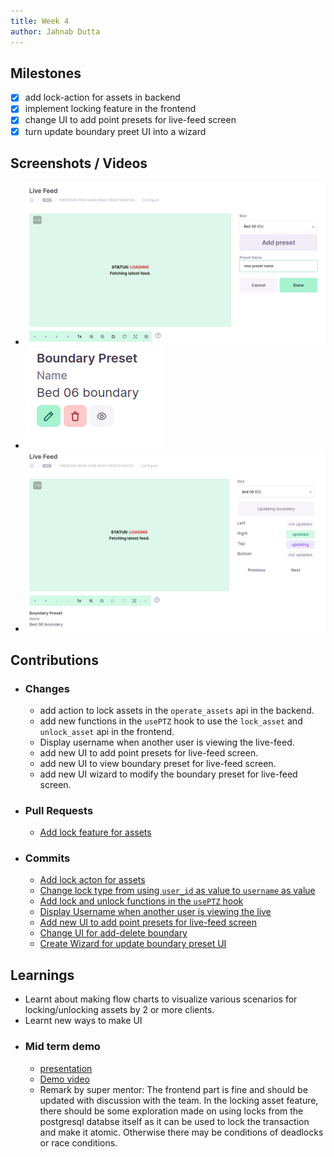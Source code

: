 ```yaml
---
title: Week 4
author: Jahnab Dutta
---
```


## Milestones
- [x] add lock-action for assets in backend
- [x] implement locking feature in the frontend
- [x] change UI to add point presets for live-feed screen
- [x] turn update boundary preet UI into a wizard
## Screenshots / Videos 
- ![add-preset-new](./resources/add-preset-new.png)
- ![boundary-preset-new](./resources/boundary-preset-new.png)
- ![modify-boundary-preset-new](./resources/modify-boundary-preset-new.png)
## Contributions
- ### Changes
    - add action to lock assets in the `operate_assets` api in the backend.
    - add new functions in the `usePTZ` hook to use the `lock_asset` and `unlock_asset` api in the frontend.
    - Display username when another user is viewing the live-feed.
    - add new UI to add point presets for live-feed screen.
    - add new UI to view boundary preset for live-feed screen.
    - add new UI wizard to modify the boundary preset for live-feed screen.
- ### Pull Requests
    - [Add lock feature for assets](https://github.com/coronasafe/care_fe/pull/5967)
- ### Commits
    - [Add lock acton for assets](https://github.com/coronasafe/care/commit/11b772ab1f16b6689dc93a9e2c29825e32094a1d)
    - [Change lock type from using `user_id` as value to `username` as value](https://github.com/coronasafe/care/commit/11b772ab1f16b6689dc93a9e2c29825e32094a1d#diff-03cbb55124774d9e94cb7d0ed61bb24e1a86b5b82c929bc665d14ce1d1f2f212L64)
    - [Add lock and unlock functions in the `usePTZ` hook](https://github.com/coronasafe/care_fe/pull/5967/commits/d3657cf3275ac7539241dd5df108df3e511e2c71)
    - [Display Username when another user is viewing the live](https://github.com/coronasafe/care_fe/pull/5967/commits/d10864f57418284611d3b3d6ce31d236ccc9b16b)
    - [Add new UI to add point presets for live-feed screen](https://github.com/coronasafe/care_fe/pull/5874/commits/bba9658158106738b97d173193eb059b2d406ec8)
    - [Change UI for add-delete boundary](https://github.com/coronasafe/care_fe/pull/5874/commits/9936777a8b0e31255cb9341682d12ad47b9ad5f0)
    - [Create Wizard for update boundary preset UI](https://github.com/coronasafe/care_fe/pull/5874/commits/0fdd0743047e9bc4ad88c43ba9f7c095165c14f5)
## Learnings
- Learnt about making flow charts to visualize various scenarios for locking/unlocking assets by 2 or more clients.
- Learnt new ways to make UI
- ### Mid term demo
    - [presentation](https://docs.google.com/presentation/d/1FI6Ome3VI-6P95Vpwlo_wTzqIUFavCkb/edit?usp=sharing&ouid=114847827049693744870&rtpof=true&sd=true)
    - [Demo video](https://drive.google.com/file/d/1nSjGwWHGSjDG0Oz0sV4EpMDTFMl63jOv/view?pli=1)
    - Remark by super mentor: The frontend part is fine and should be updated with discussion with the team. In the locking asset feature, there should be some exploration made on using locks from the postgresql databse itself as it can be used to lock the transaction and make it atomic. Otherwise there may be conditions of deadlocks or race conditions.
